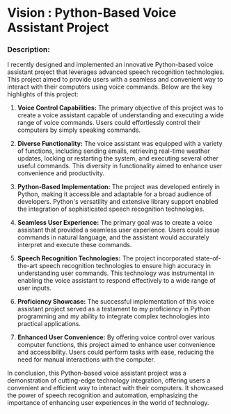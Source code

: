 # Vision : Python-Based Voice Assistant Project

### Description:
I recently designed and implemented an innovative Python-based voice assistant project that leverages advanced speech recognition technologies. This project aimed to provide users with a seamless and convenient way to interact with their computers using voice commands. Below are the key highlights of this project:

1. **Voice Control Capabilities:** The primary objective of this project was to create a voice assistant capable of understanding and executing a wide range of voice commands. Users could effortlessly control their computers by simply speaking commands.

2. **Diverse Functionality:** The voice assistant was equipped with a variety of functions, including sending emails, retrieving real-time weather updates, locking or restarting the system, and executing several other useful commands. This diversity in functionality aimed to enhance user convenience and productivity.

3. **Python-Based Implementation:** The project was developed entirely in Python, making it accessible and adaptable for a broad audience of developers. Python's versatility and extensive library support enabled the integration of sophisticated speech recognition technologies.

4. **Seamless User Experience:** The primary goal was to create a voice assistant that provided a seamless user experience. Users could issue commands in natural language, and the assistant would accurately interpret and execute these commands.

5. **Speech Recognition Technologies:** The project incorporated state-of-the-art speech recognition technologies to ensure high accuracy in understanding user commands. This technology was instrumental in enabling the voice assistant to respond effectively to a wide range of user inputs.

6. **Proficiency Showcase:** The successful implementation of this voice assistant project served as a testament to my proficiency in Python programming and my ability to integrate complex technologies into practical applications.

7. **Enhanced User Convenience:** By offering voice control over various computer functions, this project aimed to enhance user convenience and accessibility. Users could perform tasks with ease, reducing the need for manual interactions with the computer.

In conclusion, this Python-based voice assistant project was a demonstration of cutting-edge technology integration, offering users a convenient and efficient way to interact with their computers. It showcased the power of speech recognition and automation, emphasizing the importance of enhancing user experiences in the world of technology.
